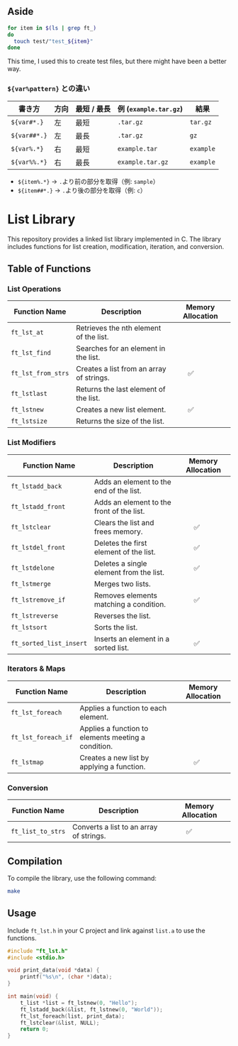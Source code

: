 ## Aside

```sh
for item in $(ls | grep ft_)
do
  touch test/"test_${item}"
done
```

This time, I used this to create test files, but there might have been a better way.

### **`${var%pattern}` との違い**

| 書き方       | 方向 | 最短 / 最長 | 例 (`example.tar.gz`) | 結果      |
| ------------ | ---- | ----------- | --------------------- | --------- |
| `${var#*.}`  | 左   | 最短        | `.tar.gz`             | `tar.gz`  |
| `${var##*.}` | 左   | 最長        | `.tar.gz`             | `gz`      |
| `${var%.*}`  | 右   | 最短        | `example.tar`         | `example` |
| `${var%%.*}` | 右   | 最長        | `example.tar.gz`      | `example` |

- `${item%.*}` → `.`より前の部分を取得（例: `sample`）
- `${item##*.}` → `.`より後の部分を取得（例: `c`）

# List Library

This repository provides a linked list library implemented in C. The library includes functions for list creation, modification, iteration, and conversion.

## Table of Functions

### List Operations

| Function Name      | Description                              | Memory Allocation |
| ------------------ | ---------------------------------------- | ----------------- |
| `ft_lst_at`        | Retrieves the nth element of the list.   |                   |
| `ft_lst_find`      | Searches for an element in the list.     |                   |
| `ft_lst_from_strs` | Creates a list from an array of strings. | 　　✅            |
| `ft_lstlast`       | Returns the last element of the list.    |                   |
| `ft_lstnew`        | Creates a new list element.              | 　　✅            |
| `ft_lstsize`       | Returns the size of the list.            |                   |

### List Modifiers

| Function Name           | Description                               | Memory Allocation |
| ----------------------- | ----------------------------------------- | ----------------- |
| `ft_lstadd_back`        | Adds an element to the end of the list.   |                   |
| `ft_lstadd_front`       | Adds an element to the front of the list. |                   |
| `ft_lstclear`           | Clears the list and frees memory.         | 　　✅            |
| `ft_lstdel_front`       | Deletes the first element of the list.    | 　　✅            |
| `ft_lstdelone`          | Deletes a single element from the list.   | 　　✅            |
| `ft_lstmerge`           | Merges two lists.                         |                   |
| `ft_lstremove_if`       | Removes elements matching a condition.    | 　　✅            |
| `ft_lstreverse`         | Reverses the list.                        |                   |
| `ft_lstsort`            | Sorts the list.                           |                   |
| `ft_sorted_list_insert` | Inserts an element in a sorted list.      | 　　✅            |

### Iterators & Maps

| Function Name       | Description                                         | Memory Allocation |
| ------------------- | --------------------------------------------------- | ----------------- |
| `ft_lst_foreach`    | Applies a function to each element.                 |                   |
| `ft_lst_foreach_if` | Applies a function to elements meeting a condition. |                   |
| `ft_lstmap`         | Creates a new list by applying a function.          | 　　✅            |

### Conversion

| Function Name     | Description                             | Memory Allocation |
| ----------------- | --------------------------------------- | ----------------- |
| `ft_list_to_strs` | Converts a list to an array of strings. | 　　✅            |

## Compilation

To compile the library, use the following command:

```sh
make
```

## Usage

Include `ft_lst.h` in your C project and link against `list.a` to use the functions.

```c
#include "ft_lst.h"
#include <stdio.h>

void print_data(void *data) {
    printf("%s\n", (char *)data);
}

int main(void) {
    t_list *list = ft_lstnew(0, "Hello");
    ft_lstadd_back(&list, ft_lstnew(0, "World"));
    ft_lst_foreach(list, print_data);
    ft_lstclear(&list, NULL);
    return 0;
}
```
